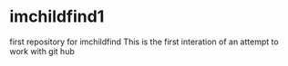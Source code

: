 # imchildfind1
first repository  for imchildfind
This is the first interation of an attempt to work with git hub
